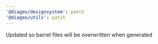 ```yaml
---
'@diageo/designsystem': patch
'@diageo/utils': patch
---
```


Updated so barrel files will be overwritten when generated
